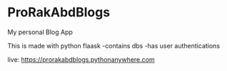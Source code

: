 # ProRakAbdBlogs
My personal Blog App

This is made with python flaask
-contains dbs
-has user authentications

live: https://prorakabdblogs.pythonanywhere.com
